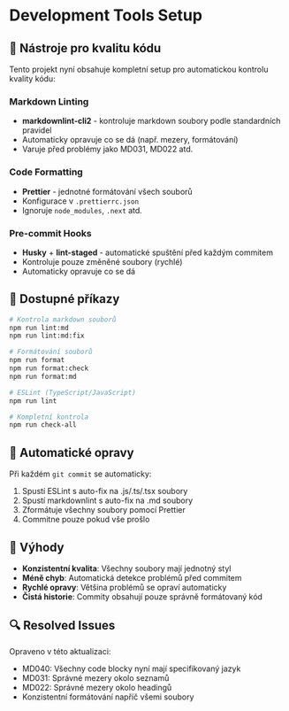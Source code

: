 # Development Tools Setup

## 🔧 Nástroje pro kvalitu kódu

Tento projekt nyní obsahuje kompletní setup pro automatickou kontrolu kvality
kódu:

### Markdown Linting

- **markdownlint-cli2** - kontroluje markdown soubory podle standardních
  pravidel
- Automaticky opravuje co se dá (např. mezery, formátování)
- Varuje před problémy jako MD031, MD022 atd.

### Code Formatting

- **Prettier** - jednotné formátování všech souborů
- Konfigurace v `.prettierrc.json`
- Ignoruje `node_modules`, `.next` atd.

### Pre-commit Hooks

- **Husky** + **lint-staged** - automatické spuštění před každým commitem
- Kontroluje pouze změněné soubory (rychlé)
- Automaticky opravuje co se dá

## 📝 Dostupné příkazy

```bash
# Kontrola markdown souborů
npm run lint:md
npm run lint:md:fix

# Formátování souborů
npm run format
npm run format:check
npm run format:md

# ESLint (TypeScript/JavaScript)
npm run lint

# Kompletní kontrola
npm run check-all
```

## 🚀 Automatické opravy

Při každém `git commit` se automaticky:

1. Spustí ESLint s auto-fix na .js/.ts/.tsx soubory
2. Spustí markdownlint s auto-fix na .md soubory
3. Zformátuje všechny soubory pomocí Prettier
4. Commitne pouze pokud vše prošlo

## 🎯 Výhody

- **Konzistentní kvalita**: Všechny soubory mají jednotný styl
- **Méně chyb**: Automatická detekce problémů před commitem
- **Rychlé opravy**: Většina problémů se opraví automaticky
- **Čistá historie**: Commity obsahují pouze správně formátovaný kód

## 🔍 Resolved Issues

Opraveno v této aktualizaci:

- MD040: Všechny code blocky nyní mají specifikovaný jazyk
- MD031: Správné mezery okolo seznamů
- MD022: Správné mezery okolo headingů
- Konzistentní formátování napříč všemi soubory
